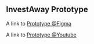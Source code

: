 ## InvestAway Prototype



A link to [Prototype @Figma ](https://www.figma.com/proto/TxGYcI2fieG5UCbUo0Gfij/Prototype_Final?node-id=3%3A2&scaling=min-zoom&page-id=0%3A1&starting-point-node-id=3%3A2)

A link to  [Prototype  @Youtube ](https://youtu.be/6B0ugciHhbw)



